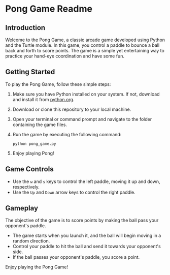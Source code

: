 # Pong Game Readme

## Introduction

Welcome to the Pong Game, a classic arcade game developed using Python and the Turtle module. In this game, you control a paddle to bounce a ball back and forth to score points. The game is a simple yet entertaining way to practice your hand-eye coordination and have some fun.


## Getting Started

To play the Pong Game, follow these simple steps:

1. Make sure you have Python installed on your system. If not, download and install it from [python.org](https://www.python.org/downloads/).

2. Download or clone this repository to your local machine.

3. Open your terminal or command prompt and navigate to the folder containing the game files.

4. Run the game by executing the following command:

    ```python pong_game.py```

5. Enjoy playing Pong!

## Game Controls

- Use the `w` and `s` keys to control the left paddle, moving it up and down, respectively.
- Use the `Up` and `Down` arrow keys to control the right paddle.

## Gameplay

The objective of the game is to score points by making the ball pass your opponent's paddle. 

- The game starts when you launch it, and the ball will begin moving in a random direction.
- Control your paddle to hit the ball and send it towards your opponent's side.
- If the ball passes your opponent's paddle, you score a point.


Enjoy playing the Pong Game! 
